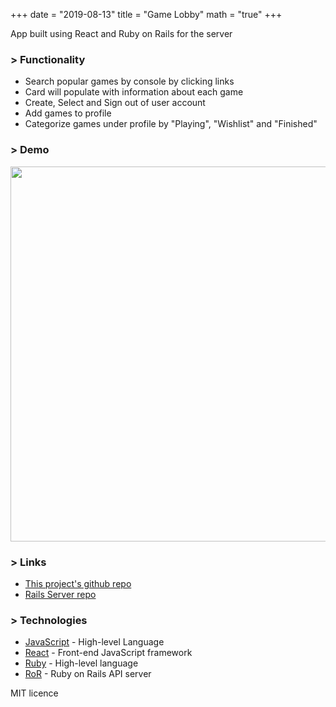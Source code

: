 +++
date = "2019-08-13"
title = "Game Lobby"
math = "true"
+++

App built using React and Ruby on Rails for the server

### > Functionality

- Search popular games by console by clicking links
- Card will populate with information about each game
- Create, Select and Sign out of user account
- Add games to profile
- Categorize games under profile by "Playing", "Wishlist" and "Finished"

### > Demo

<img src="/images/projects/game-lobby.gif" width="600">

### > Links

- [This project's github repo](https://github.com/rj-ortega/game-lobby)
- [Rails Server repo](https://github.com/rj-ortega/game-lobby-api)

### > Technologies

- [JavaScript](https://www.javascript.com/) - High-level Language
- [React](https://reactjs.org/) - Front-end JavaScript framework
- [Ruby](https://www.ruby-lang.org/en/) - High-level language
- [RoR](https://rubyonrails.org/) - Ruby on Rails API server

MIT licence
